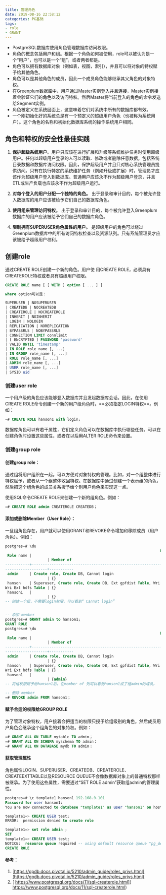 ```yaml
---
title: 管理角色
date: 2019-08-16 22:58:12
categories: PG基础
tags: 
- role
- GRANT
---
```



- PostgreSQL数据库使用角色管理数据库访问权限。
- 角色的概念包括用户和组。根据一个角色如何被使用，role可以被认为是一个“用户”，也可以是一个“组”，或者两者都是。
- 角色可以拥有数据库对象（例如表，视图，索引），并且可以将对象的特权赋予给其他角色。
- 角色可以是其他角色的成员，因此一个成员角色能够继承其父角色的对象特权。
- 在Greenplum数据库中，用户通过Master实例登入并且连接，Master实例接着会验证它们的角色以及访问特权。然后Master将当前登入的角色的命令发送给Segment实例。
- 角色被定义在系统层面上，这意味着它们对系统中所有的数据库都有效。
- 一个刚初始化好的系统总是有一个预定义的超级用户角色（也被称为系统用户）。这个角色的名称和初始化数据库系统的操作系统用户相同。


## 角色和特权的安全性最佳实践
1. **保护超级系统用户**。用户只应该在进行扩展和升级等系统维护任务时使用超级用户。任何以超级用户登录的人可以读取、修改或者删除任意数据，包括系统目录数据和数据库访问权限。因此，保护超级用户并且只对核心系统管理员提供访问。只有在执行特定的系统维护任务（例如升级或扩展）时，管理员才应该作为超级用户登入到数据库。普通用户应该永不作为超级用户登录，并且ETL或生产负载也应该永不作为超级用户运行。

2. **对每个登入的用户分配一个独特的角色。** 出于登录和审计目的，每个被允许登入数据库的用户应该被给予它们自己的数据库角色。
3. **使用组来管理访问特权。** 出于登录和审计目的，每个被允许登入Greenplum数据库的用户应该被给予它们自己的数据库角色。

4. **限制拥有SUPERUSER角色属性的用户。** 是超级用户的角色可以绕过Greenplum数据库中的所有访问特权检查以及资源队列。只有系统管理员才应该被给予超级用户权利。

## 创建role
通过CREATE ROLE创建一个新的角色。用户使
用CREATE ROLE，必须具有CREATEROLE特权或者具有超级用户权限。
```SQL
CREATE ROLE name [ [ WITH ] option [ ... ] ]

where option可以是：

SUPERUSER | NOSUPERUSER
| CREATEDB | NOCREATEDB
| CREATEROLE | NOCREATEROLE
| INHERIT | NOINHERIT
| LOGIN | NOLOGIN
| REPLICATION | NOREPLICATION
| BYPASSRLS | NOBYPASSRLS
| CONNECTION LIMIT connlimit
| [ ENCRYPTED ] PASSWORD 'password'
| VALID UNTIL 'timestamp'
| IN ROLE role_name [, ...]
| IN GROUP role_name [, ...]
| ROLE role_name [, ...]
| ADMIN role_name [, ...]
| USER role_name [, ...]
| SYSID uid
```

### 创建user role
一个用户级的角色应该能够登入数据库并且发起数据库会话。因此，在使用CREATE ROLE命令创建一个新的用户级角色时，==必须指定LOGIN特权==。例如：

```SQL 
=# CREATE ROLE hanson1 with login;
```
数据库角色可以有若干属性，它们定义角色可以在数据库中执行哪些任务。可以在创建角色时设置这些属性，或者在以后用ALTER ROLE命令来设置。

### 创建group role
#### 创建group role：
通过组将用户组织在一起，可以方便对对象特权的管理。比如，对一个组整体进行特权赋予，或者从一个组整体收回特权。在数据库中通过创建一个表示组的角色，然后把这个组角色的成员关系授予给个别用户角色来实现这一点。

使用SQL命令CREATE ROLE来创建一个新的组角色。例如：
```SQL
=# CREATE ROLE admin CREATEROLE CREATEDB；
```

#### 添加或删除Member（User Role）：
一旦组角色存在，用户就可以使用GRANT和REVOKE命令增加和移除成员（用户角色）。例如：
```SQL
postgres=# \du
                                                                      List of roles
 Role name |                                                           Attributes
                   | Member of
-----------+--------------------------------------------------------------------------------------------------------------
-------------------+-----------
 admin     | Create role, Create DB, Cannot login
                   | {}
 hanson    | Superuser, Create role, Create DB, Ext gpfdist Table, Wri Ext gpfdist Table, Ext http Table, Ext hdfs Table,
Wri Ext hdfs Table | {}
 hanson1   |
                   | {}
-- 创建一个组，不需要login权限，可以看到“ Cannot login”


-- 添加 member
postgres=# GRANT admin to hanson1;
GRANT ROLE
postgres=# \du
                                                                      List of roles
 Role name |                                                           Attributes
                   | Member of
-----------+--------------------------------------------------------------------------------------------------------------
-------------------+-----------
 admin     | Create role, Create DB, Cannot login
                   | {}
 hanson    | Superuser, Create role, Create DB, Ext gpfdist Table, Wri Ext gpfdist Table, Ext http Table, Ext hdfs Table,
Wri Ext hdfs Table | {}
 hanson1   |
                   | {admin}
-- 将组权限赋予给hanson1后，在member of 列可以看到hanson1成了组admin的成员。

-- 删除 member
=# REVOKE admin FROM hanson1；
```


#### 赋予合适的权限给GROUP ROLE
为了管理对象特权，用户接着会把适当的权限只授予给组级别的角色。然后成员用户角色会继承这个组角色的对象特权。例如：

```SQL
=# GRANT ALL ON TABLE mytable TO admin；
=# GRANT ALL ON SCHEMA myschema TO admin；
=# GRANT ALL ON DATABASE mydb TO admin；
```


#### 获取管理属性
角色属性LOGIN、SUPERUSER、CREATEDB、CREATEROLE、CREATEEXTTABLE以及RESOURCE QUEUE不会像数据库对象上的普通特权那样被继承。为了使用这些属性，需要通过“SET ROLE admin”获取组admin的管理属性。

```SQL
postgres=# \c template1 hanson1 192.168.0.101
Password for user hanson1:
You are now connected to database "template1" as user "hanson1" on host "192.168.0.101" at port "5432".

template1=> CREATE USER test;
ERROR:  permission denied to create role

template1=> set role admin ;
SET
template1=> CREATE USER test;
NOTICE:  resource queue required -- using default resource queue "pg_default"
CREATE ROLE
```

#### 参考：
1. [https://gpdb.docs.pivotal.io/5210/admin_guide/roles_privs.html](https://gpdb.docs.pivotal.io/5210/admin_guide/roles_privs.html)
2. [ https://www.postgresql.org/docs/11/sql-createrole.html]( https://www.postgresql.org/docs/11/sql-createrole.html)

